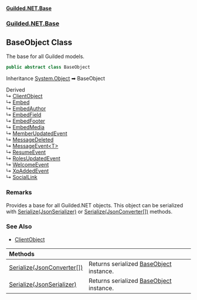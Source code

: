 
#### [Guilded.NET.Base](Guilded_NET_Base 'Guilded.NET.Base')
### [Guilded.NET.Base](Guilded_NET_Base#Guilded_NET_Base 'Guilded.NET.Base')
## BaseObject Class

The base for all Guilded models.
```csharp
public abstract class BaseObject
```

Inheritance [System.Object](https://docs.microsoft.com/en-us/dotnet/api/System.Object 'System.Object') &#x27A1; BaseObject

Derived  
&#8627; [ClientObject](ClientObject 'Guilded.NET.Base.ClientObject')  
&#8627; [Embed](Embed 'Guilded.NET.Base.Embeds.Embed')  
&#8627; [EmbedAuthor](EmbedAuthor 'Guilded.NET.Base.Embeds.EmbedAuthor')  
&#8627; [EmbedField](EmbedField 'Guilded.NET.Base.Embeds.EmbedField')  
&#8627; [EmbedFooter](EmbedFooter 'Guilded.NET.Base.Embeds.EmbedFooter')  
&#8627; [EmbedMedia](EmbedMedia 'Guilded.NET.Base.Embeds.EmbedMedia')  
&#8627; [MemberUpdatedEvent](MemberUpdatedEvent 'Guilded.NET.Base.Events.MemberUpdatedEvent')  
&#8627; [MessageDeleted](MessageDeletedEvent_MessageDeleted 'Guilded.NET.Base.Events.MessageDeletedEvent.MessageDeleted')  
&#8627; [MessageEvent&lt;T&gt;](MessageEvent_T_ 'Guilded.NET.Base.Events.MessageEvent&lt;T&gt;')  
&#8627; [ResumeEvent](ResumeEvent 'Guilded.NET.Base.Events.ResumeEvent')  
&#8627; [RolesUpdatedEvent](RolesUpdatedEvent 'Guilded.NET.Base.Events.RolesUpdatedEvent')  
&#8627; [WelcomeEvent](WelcomeEvent 'Guilded.NET.Base.Events.WelcomeEvent')  
&#8627; [XpAddedEvent](XpAddedEvent 'Guilded.NET.Base.Events.XpAddedEvent')  
&#8627; [SocialLink](SocialLink 'Guilded.NET.Base.Users.SocialLink')

### Remarks
  
Provides a base for all Guilded.NET objects. This object can be serialized with [Serialize(JsonSerializer)](BaseObject_Serialize(JsonSerializer) 'Guilded.NET.Base.BaseObject.Serialize(Newtonsoft.Json.JsonSerializer)') or [Serialize(JsonConverter[])](BaseObject_Serialize(JsonConverter__) 'Guilded.NET.Base.BaseObject.Serialize(Newtonsoft.Json.JsonConverter[])') methods.

### See Also
- [ClientObject](ClientObject 'Guilded.NET.Base.ClientObject')

| Methods | |
| :--- | :--- |
| [Serialize(JsonConverter[])](BaseObject_Serialize(JsonConverter__) 'Guilded.NET.Base.BaseObject.Serialize(Newtonsoft.Json.JsonConverter[])') | Returns serialized [BaseObject](BaseObject 'Guilded.NET.Base.BaseObject') instance. |
| [Serialize(JsonSerializer)](BaseObject_Serialize(JsonSerializer) 'Guilded.NET.Base.BaseObject.Serialize(Newtonsoft.Json.JsonSerializer)') | Returns serialized [BaseObject](BaseObject 'Guilded.NET.Base.BaseObject') instance. |
